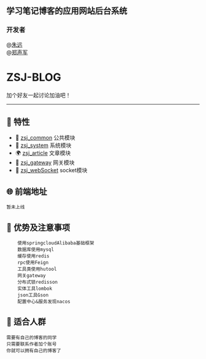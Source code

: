 ## 学习笔记博客的应用网站后台系统

### 开发者
@[朱远](https://gitee.com/zhu-yuanthorn11z/)<br/>
@[郑声军](https://gitee.com/zhengshengjun/)
<div>
<h1> ZSJ-BLOG</h1>
<p>加个好友一起讨论加油吧！</p>
</div>


---

## 🎉 特性

- 💪 [zsj_common](zsj_common)  公共模块
- 💅 [zsj_system](zsj_system)   系统模块
- 🌍 [zsj_article](zsj_article) 文章模块
- 👏 [zsj_gateway](zsj_gateway) 网关模块
- 🤪 [zsj_webSocket](zsj_webSocket) socket模块


## 🌐 前端地址
    暂未上线

## 📌 优势及注意事项

```
    使用springcloudAlibaba基础框架
    数据库使用mysql
    缓存使用redis
    rpc使用Feign
    工具类使用hutool
    网关gateway
    分布式锁redisson
    实体工具lombok
    json工具Gson
    配置中心&服务发现nacos
```

## 💚 适合人群
    需要有自己的博客的同学
    只需要联系作者加个账号 
    你就可以拥有自己的博客了



